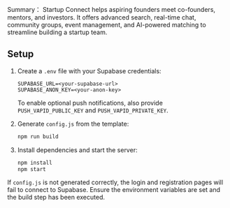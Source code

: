 Summary：
Startup Connect helps aspiring founders meet co-founders, mentors, and investors.
It offers advanced search, real-time chat, community groups, event management, and
AI-powered matching to streamline building a startup team.

## Setup

1. Create a `.env` file with your Supabase credentials:

   ```env
   SUPABASE_URL=<your-supabase-url>
   SUPABASE_ANON_KEY=<your-anon-key>
   ```

   To enable optional push notifications, also provide `PUSH_VAPID_PUBLIC_KEY`
   and `PUSH_VAPID_PRIVATE_KEY`.

2. Generate `config.js` from the template:

   ```bash
   npm run build
   ```

3. Install dependencies and start the server:

   ```bash
   npm install
   npm start
   ```

If `config.js` is not generated correctly, the login and registration pages will
fail to connect to Supabase. Ensure the environment variables are set and the
build step has been executed.
